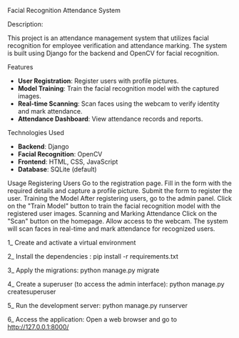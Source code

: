 Facial Recognition Attendance System

Description: 

This project is an attendance management system that utilizes facial recognition for employee verification and attendance marking. The system is built using Django for the backend and OpenCV for facial recognition.

Features
- **User Registration**: Register users with profile pictures.
- **Model Training**: Train the facial recognition model with the captured images.
- **Real-time Scanning**: Scan faces using the webcam to verify identity and mark attendance.
- **Attendance Dashboard**: View attendance records and reports.

Technologies Used
- **Backend**: Django
- **Facial Recognition**: OpenCV
- **Frontend**: HTML, CSS, JavaScript
- **Database**: SQLite (default)

Usage
Registering Users
Go to the registration page.
Fill in the form with the required details and capture a profile picture.
Submit the form to register the user.
Training the Model
After registering users, go to the admin panel.
Click on the "Train Model" button to train the facial recognition model with the registered user images.
Scanning and Marking Attendance
Click on the "Scan" button on the homepage.
Allow access to the webcam.
The system will scan faces in real-time and mark attendance for recognized users.

1_ Create and activate a virtual environment

2_ Install the dependencies : pip install -r requirements.txt

3_ Apply the migrations: python manage.py migrate

4_ Create a superuser (to access the admin interface): python manage.py createsuperuser

5_ Run the development server: python manage.py runserver

6_ Access the application: Open a web browser and go to http://127.0.0.1:8000/


